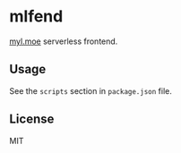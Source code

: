 # mlfend

[myl.moe](https://myl.moe) serverless frontend.

## Usage

See the `scripts` section in `package.json` file.

## License

MIT

